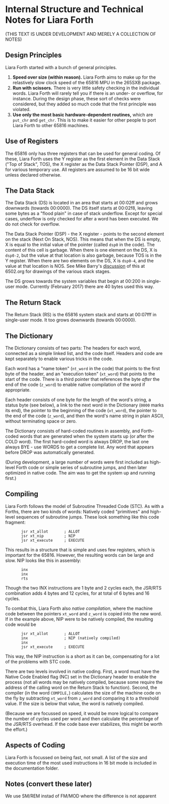 # Internal Structure and Technical Notes for Liara Forth 

(THIS TEXT IS UNDER DEVELOPMENT AND MERELY A COLLECTION OF NOTES)

## Design Principles

Liara Forth started with a bunch of general principles.

1. **Speed over size (within reason).** Liara Forth aims to make up for the
   relastively slow clock speed of the 65816 MPU in the 265SXB package. 
2. **Run with scissors.** There is very little safety checking in the individual
   words. Liara Forth will rarely tell you if there is an under- or overflow,
   for instance. During the design phase, these sort of checks were considered,
   but they added so much code that the first principle was violated.
3. **Use only the most basic hardware-dependent routines,** which are `put_chr` and
   `get_chr`. This is to make it easier for other people to port Liara Forth to
   other 65816 machines. 


## Use of Registers

The 65816 only has three registers that can be used for general coding. Of
these, Liara Forth uses the Y register as the first element in the Data Stack
("Top of Stack", TOS), the X register as the Data Stack Pointer (DSP), and A for
various temporary use. All registers are assumed to be 16 bit wide unless
declared otherwise. 


## The Data Stack

The Data Stack (DS) is located in an area that starts at 00:02ff and grows
downwards (towards 00:0000). The DS itself starts at 00:02f8, leaving some bytes
as a "flood plain" in case of stack underflow. Except for special cases,
underflow is only checked for after a word has been executed. We do not check
for overflow. 

The Data Stack Pointer (DSP) - the X register - points to the second element on
the stack (Next On Stack, NOS). This means that when the DS is empty, X is equal
to the initial value of the pointer (called `dsp0` in the code). The content of
this cell is garbage.  When there is one element on the DS, X is `dsp0-2`, but
the value at that location is also garbage, because TOS is in the Y register.
When there are two elements on the DS, X is `dsp0-4`, and the value at that
location is NOS. See Mike Barry's
[discussion](http://forum.6502.org/viewtopic.php?p=50546#p50546) of this at
6502.org for drawings of the various stack stages.

The DS grows towards the system variables that begin at 00:200 in single-user
mode. Currently (February 2017) there are 40 bytes used this way.


## The Return Stack

The Return Stack (RS) is the 65816 system stack and starts at 00:07fff in
single-user mode. It too grows downwards (towards 00:0000). 


## The Dictionary 

The Dictionary consists of two parts: The headers for each word, connected as a
simple linked list, and the code itself. Headers and code are kept separately to
enable various tricks in the code. 

Each word has a "name token" (``nt_word`` in the code) that points to the first
byte of the header, and an "execution token" (``xt_word``) that points to the
start of the code. There is a third pointer that references the byte _after_ the
end of the code (``z_word``) to enable native compilation of the word if
appropriate. 

Each header consists of one byte for the length of the word's string, a status
byte (see below), a link to the next word in the Dictionary (``0000`` marks its
end), the pointer to the beginning of the code (``xt_word``), the pointer to the
end of the code (``z_word``), and then the word's name string in plain ASCII,
without terminating space or zero.

The Dictionary consists of hard-coded routines in assembly, and Forth-coded
words that are generated when the system starts up (or after the COLD word). The
first hard-coded word is always DROP, the last one always BYE - use WORDS to get
a complete list. Any word that appears before DROP was automatically generated.

(During development, a large number of words were first included as high-level
Forth code or simple series of subroutine jumps, and then later optimized in
native code. The aim was to get the system up and running first.) 


## Compiling

Liara Forth follows the model of Subroutine Threaded Code (STC). As with a
Forths, there are two kinds of words: Natively coded "primitives" and high-level
sequences of subroutine jumps. These look something like this code fragment:

```
       jsr xt_allot       ; ALLOT
       jsr xt_nip         ; NIP
       jsr xt_execute     ; EXECUTE

```
This results in a structure that is simple and uses few registers, which is
important for the 65816. However, the resulting words can be large and slow. 
NIP looks like this in assembly:
```
       inx
       inx
       rts
```
Though the two INX instructions are 1 byte and 2 cycles each, the 
JSR/RTS combination adds 4 bytes and 12 cycles, for at total of 6 bytes and 16
cycles. 

To combat this, Liara Forth also _native compilation_, where the machine code
between the pointers ``xt_word`` and ``z_word`` is copied into the new word. If
in the example above, NIP were to be natively compiled, the resulting code would
be
```
       jsr xt_allot       ; ALLOT
       inx                ; NIP (natively compiled)
       inx
       jsr xt_execute     ; EXECUTE
```
This way, the NIP instruction is a short as it can be, compensating for a lot of
the problems with STC code.

There are two levels involved in native coding. First, a word must have the
Native Code Enabled flag (NC) set in the Dictionary header to enable the process
(not all words may be natively compiled, because some require the address of the
calling word on the Return Stack to function). Second, the compiler (in the word
``COMPILE,``) calculates the size of the machine code on the fly by subtracting
``xt_word`` from ``z_word`` and comparing it to a threshold value. If the size
is below that value, the word is natively compiled. 

(Because we are focussed on speed, it would be more logical to compare the
number of cycles used per word and then calculate the percentage of the JSR/RTS
overhead. If the code base ever stabilizes, this might be worth the effort.) 


## Aspects of Coding

Liara Forth is focussed on being fast, not small. A list of the size and
execution time of the most used instructions in 16 bit mode is included in the
documentation folder. 


## Notes (convert these later)

We use SM/REM instad of FM/MOD where the difference is not apparent
